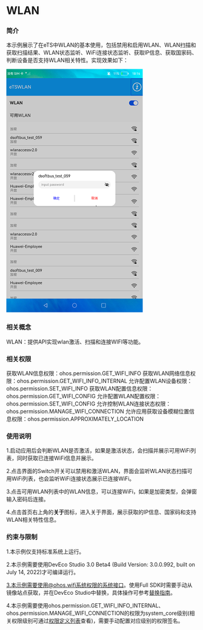 # WLAN

### 简介

本示例展示了在eTS中WLAN的基本使用，包括禁用和启用WLAN、WLAN扫描和获取扫描结果、WLAN状态监听、WiFi连接状态监听、获取IP信息、获取国家码、判断设备是否支持WLAN相关特性。实现效果如下：

![password](screenshots/device/password.png)

### 相关概念

WLAN：提供API实现wlan激活、扫描和连接WIFI等功能。

### 相关权限

获取WLAN信息权限：ohos.permission.GET_WIFI_INFO
获取WLAN网络信息权限：ohos.permission.GET_WIFI_INFO_INTERNAL
允许配置WLAN设备权限：ohos.permission.SET_WIFI_INFO
获取WLAN配置信息权限：ohos.permission.GET_WIFI_CONFIG
允许配置WLAN配置权限：ohos.permission.SET_WIFI_CONFIG
允许控制WLAN连接状态权限：ohos.permission.MANAGE_WIFI_CONNECTION
允许应用获取设备模糊位置信息权限：ohos.permission.APPROXIMATELY_LOCATION

### 使用说明

1.启动应用后会判断WLAN是否激活，如果是激活状态，会扫描并展示可用WiFi列表，同时获取已连接WiFi信息并展示。

2.点击界面的Switch开关可以禁用和激活WLAN，界面会监听WLAN状态扫描可用WiFi列表，也会监听WiFi连接状态展示已连接WiFi。

3.点击可用WLAN列表中的WLAN信息，可以连接WiFi，如果是加密类型，会弹窗输入密码后连接。

4.点击首页右上角的**关于**图标，进入关于界面，展示获取的IP信息、国家码和支持WLAN相关特性信息。

### 约束与限制

1.本示例仅支持标准系统上运行。

2.本示例需要使用DevEco Studio 3.0 Beta4 (Build Version: 3.0.0.992, built on July 14, 2022)才可编译运行。

3.本示例需要使用@ohos.wifi系统权限的系统接口。使用Full SDK时需要手动从镜像站点获取，并在DevEco Studio中替换，具体操作可参考[替换指南](https://gitee.com/openharmony/docs/blob/master/zh-cn/application-dev/quick-start/full-sdk-switch-guide.md)。

4.本示例需要使用ohos.permission.GET_WIFI_INFO_INTERNAL、ohos.permission.MANAGE_WIFI_CONNECTION的权限为system_core级别(相关权限级别可通过[权限定义列表](https://gitee.com/openharmony/docs/blob/master/zh-cn/application-dev/security/permission-list.md)查看)，需要手动配置对应级别的权限签名。
